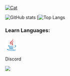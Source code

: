 [![Cat](https://github.com/MrsRealM02/MrsRealM02/blob/master/cat.gif)](https://controlc.com/25b8fde1)

![GitHub stats](https://github-readme-stats.vercel.app/api?username=MrsRealM02&show_icons=true&theme=radical)
[![Top Langs](https://github-readme-stats.vercel.app/api/top-langs/?username=MrsRealM02&theme=apprentice)

<h3 align="left">Learn Languages:</h3>
<p align="left"> <a href="https://www.java.com" target="_blank" rel="noreferrer"> <img src="https://raw.githubusercontent.com/devicons/devicon/master/icons/java/java-original.svg" alt="java" width="40" height="40"/> </a> </p>
<p align="left">Discord</h3>
 <p align="left"> <a href="https://controlc.com/25b8fde1" target="_blank" rel="noreferrer"> <img src="https://img.shields.io/badge/-Discord-lightgrey?style=flat&logo=Discord&logoColor=white" </a> </p>
 <br>
</p>
